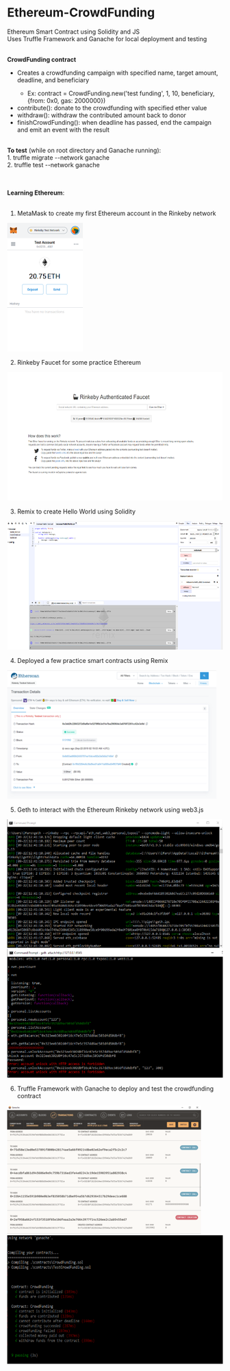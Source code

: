 # Ethereum-CrowdFunding
Ethereum Smart Contract using Solidity and JS <br />
Uses Truffle Framework and Ganache for local deployment and testing <br /><br />

<b>CrowdFunding contract</b><br/>
<ul>
  <li>Creates a crowdfunding campaign with specified name, target amount, deadline, and beneficiary</li>
  <ul><li>Ex: contract = CrowdFunding.new('test funding', 1, 10, beneficiary, {from: 0x0, gas: 2000000})</li></ul>
  <li>contribute(): donate to the crowdfunding with specified ether value</li>
  <li>withdraw(): withdraw the contributed amount back to donor</li>
  <li>finishCrowdFunding(): when deadline has passed, end the campaign and emit an event with the result</li>
  </ul>
  
<br />
<b>To test</b> (while on root directory and Ganache running): <br />
1. truffle migrate --network ganache <br />
2. truffle test --network ganache <br />

<br /><br />
<b>Learning Ethereum</b>: <br /><br/>
1. MetaMask to create my first Ethereum account in the Rinkeby network<br />
<img src="/images/MetaMask.png" alt="MetaMask" width=auto height=300>

2. Rinkeby Faucet for some practice Ethereum <br />
<img src="/images/Rinkeby_Faucet.png" alt="Faucet" height=300 width=auto>

3. Remix to create Hello World using Solidity<br />
<img src="/images/HelloWorld.png" alt="HelloWorld" height=300 widht=auto>

4. Deployed a few practice smart contracts using Remix<br />
<img src="/images/SuccessfulDeployment.png" alt="Deployment" height=300 width=auto>

5. Geth to interact with the Ethereum Rinkeby network using web3.js <br />
<img src="/images/geth.png" alt="Geth" height=300 width=auto>
<img src="/images/geth_interaction.png" alt="Geth Interaction" height=300 width=auto>

6. Truffle Framework with Ganache to deploy and test the crowdfunding contract <br />
<img src="/images/Ganache.png" alt="Ganache" height=300 width=auto>
<img src="/images/testing.png" alt="Test" height=300 width=auto>
